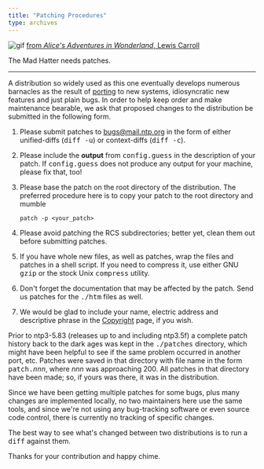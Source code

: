 ```yaml
---
title: "Patching Procedures"
type: archives
---
```


![gif](/archives/pic/alice38.gif) [from _Alice's Adventures in Wonderland_, Lewis Carroll](/reflib/pictures)

The Mad Hatter needs patches.

* * *

A distribution so widely used as this one eventually develops numerous barnacles as the result of [porting](/archives/4.1.1/porting) to new systems, idiosyncratic new features and just plain bugs. In order to help keep order and make maintenance bearable, we ask that proposed changes to the distribution be submitted in the following form.

1.  Please submit patches to [bugs@mail.ntp.org](mailto:bugs@mail.ntp.org) in the form of either unified-diffs (<tt>diff -u</tt>) or context-diffs (<tt>diff -c</tt>).
2.  Please include the **output** from <tt>config.guess</tt> in the description of your patch. If <tt>config.guess</tt> does not produce any output for your machine, please fix that, too!
3.  Please base the patch on the root directory of the distribution. The preferred procedure here is to copy your patch to the root directory and mumble

    `patch -p <your_patch>`

4.  Please avoid patching the RCS subdirectories; better yet, clean them out before submitting patches.
5.  If you have whole new files, as well as patches, wrap the files and patches in a shell script. If you need to compress it, use either GNU <tt>gzip</tt> or the stock Unix <tt>compress</tt> utility.
6.  Don't forget the documentation that may be affected by the patch. Send us patches for the <tt>./htm</tt> files as well.
7.  We would be glad to include your name, electric address and descriptive phrase in the [Copyright](/archives/4.1.1/copyright) page, if you wish.

Prior to ntp3-5.83 (releases up to and including ntp3.5f) a complete patch history back to the dark ages was kept in the <tt>./patches</tt> directory, which might have been helpful to see if the same problem occurred in another port, etc. Patches were saved in that directory with file name in the form <tt>patch._nnn_</tt>, where _nnn_ was approaching 200. All patches in that directory have been made; so, if yours was there, it was in the distribution.

Since we have been getting multiple patches for some bugs, plus many changes are implemented locally, no two maintainers here use the same tools, and since we're not using any bug-tracking software or even source code control, there is currently no tracking of specific changes.

The best way to see what's changed between two distributions is to run a <tt>diff</tt> against them.

Thanks for your contribution and happy chime.

